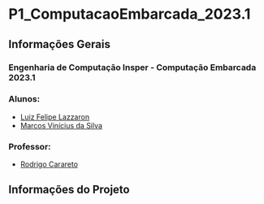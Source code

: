 # P1_ComputacaoEmbarcada_2023.1

<h2>Informações Gerais</h2>

<h3>Engenharia de Computação Insper - Computação Embarcada 2023.1</h3>

<h3>Alunos:</h3>
<ul>
  <li><a href=https://www.linkedin.com/in/enrico-damiani-125527196/>Luiz Felipe Lazzaron</a></li>
  <li><a href=https://www.linkedin.com/in/marcosvinis/>Marcos Vinícius da Silva</a></li>
</ul>

<h3>Professor:</h3> 
<ul>
  <li><a href=https://www.linkedin.com/in/rodrigo-carareto-b1ab85b6/>Rodrigo Carareto</a></li>
</ul>

<h2>Informações do Projeto</h2>




